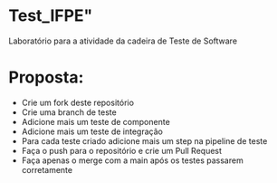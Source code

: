 # Test_IFPE"

Laboratório para a atividade da cadeira de Teste de Software


# Proposta:

* Crie um fork deste repositório
* Crie uma branch de teste 
* Adicione mais um teste de componente
* Adicione mais um teste de integração
* Para cada teste criado adicione mais um step na pipeline de teste
* Faça o push para o repositório e crie um Pull Request
* Faça apenas o merge com a main após os testes passarem corretamente

